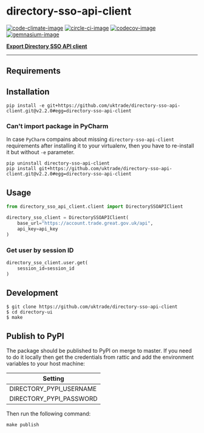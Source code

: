 # directory-sso-api-client

[![code-climate-image]][code-climate]
[![circle-ci-image]][circle-ci]
[![codecov-image]][codecov]
[![gemnasium-image]][gemnasium]

**[Export Directory SSO API client](https://www.directory.exportingisgreat.gov.uk/)**

---

## Requirements

## Installation

```shell
pip install -e git+https://github.com/uktrade/directory-sso-api-client.git@v2.2.0#egg=directory-sso-api-client
```

### Can't import package in PyCharm
In case `PyCharm` compains about missing `directory-sso-api-client` requirements after installing it to your virtualenv, then you have to re-install it but without `-e` parameter.
```shell
pip uninstall directory-sso-api-client
pip install git+https://github.com/uktrade/directory-sso-api-client.git@v2.2.0#egg=directory-sso-api-client
```


## Usage

```python
from directory_sso_api_client.client import DirectorySSOAPIClient

directory_sso_client = DirectorySSOAPIClient(
    base_url="https://account.trade.great.gov.uk/api",
    api_key=api_key
)
```

### Get user by session ID

```python
directory_sso_client.user.get(
    session_id=session_id
)
```

## Development

    $ git clone https://github.com/uktrade/directory-sso-api-client
    $ cd directory-ui
    $ make

## Publish to PyPI

The package should be published to PyPI on merge to master. If you need to do it locally then get the credentials from rattic and add the environment variables to your host machine:

| Setting                     |
| --------------------------- |
| DIRECTORY_PYPI_USERNAME     |
| DIRECTORY_PYPI_PASSWORD     |

Then run the following command:

    make publish


[code-climate-image]: https://codeclimate.com/github/uktrade/directory-sso-api-client/badges/issue_count.svg
[code-climate]: https://codeclimate.com/github/uktrade/directory-sso-api-client

[circle-ci-image]: https://circleci.com/gh/uktrade/directory-sso-api-client/tree/master.svg?style=svg
[circle-ci]: https://circleci.com/gh/uktrade/directory-sso-api-client/tree/master

[codecov-image]: https://codecov.io/gh/uktrade/directory-sso-api-client/branch/master/graph/badge.svg
[codecov]: https://codecov.io/gh/uktrade/directory-sso-api-client

[gemnasium-image]: https://gemnasium.com/badges/github.com/uktrade/directory-sso-api-client.svg
[gemnasium]: https://gemnasium.com/github.com/uktrade/directory-sso-api-client
